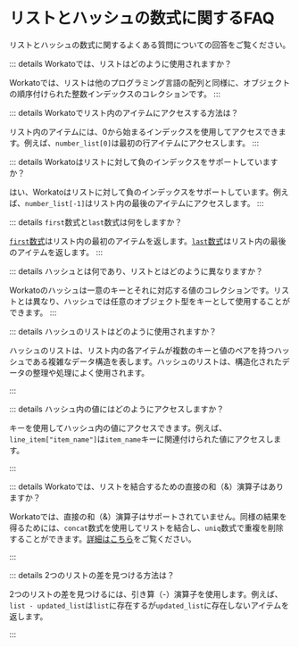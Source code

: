  # リストとハッシュの数式に関するFAQ

リストとハッシュの数式に関するよくある質問についての回答をご覧ください。

::: details Workatoでは、リストはどのように使用されますか？

Workatoでは、リストは他のプログラミング言語の配列と同様に、オブジェクトの順序付けられた整数インデックスのコレクションです。
:::

::: details Workatoでリスト内のアイテムにアクセスする方法は？

リスト内のアイテムには、0から始まるインデックスを使用してアクセスできます。例えば、`number_list[0]`は最初の行アイテムにアクセスします。
:::

::: details Workatoはリストに対して負のインデックスをサポートしていますか？

はい、Workatoはリストに対して負のインデックスをサポートしています。例えば、`number_list[-1]`はリスト内の最後のアイテムにアクセスします。
:::

::: details `first`数式と`last`数式は何をしますか？

[`first`数式](/formulas/array-list-formulas.md#first)はリスト内の最初のアイテムを返します。[`last`数式](/formulas/array-list-formulas.md#last)はリスト内の最後のアイテムを返します。
:::

::: details ハッシュとは何であり、リストとはどのように異なりますか？

Workatoのハッシュは一意のキーとそれに対応する値のコレクションです。リストとは異なり、ハッシュでは任意のオブジェクト型をキーとして使用することができます。
:::

::: details ハッシュのリストはどのように使用されますか？

ハッシュのリストは、リスト内の各アイテムが複数のキーと値のペアを持つハッシュである複雑なデータ構造を表します。ハッシュのリストは、構造化されたデータの整理や処理によく使用されます。

:::

::: details ハッシュ内の値にはどのようにアクセスしますか？

キーを使用してハッシュ内の値にアクセスできます。例えば、`line_item["item_name"]`は`item_name`キーに関連付けられた値にアクセスします。

:::

::: details Workatoでは、リストを結合するための直接の和（&）演算子はありますか？

Workatoでは、直接の和（&）演算子はサポートされていません。同様の結果を得るためには、`concat`数式を使用してリストを結合し、`uniq`数式で重複を削除することができます。[詳細はこちら](/formulas/array-list-formulas.md#union)をご覧ください。

:::

::: details 2つのリストの差を見つける方法は？

2つのリストの差を見つけるには、引き算（-）演算子を使用します。例えば、`list - updated_list`は`list`に存在するが`updated_list`に存在しないアイテムを返します。

:::